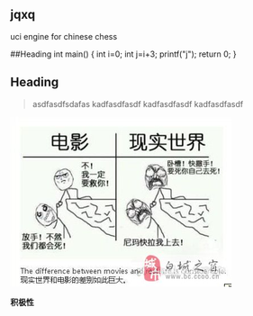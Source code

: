 ## jqxq
uci engine for chinese chess

##Heading
    int main()
    {
	    int i=0;
	    int j=i+3;
	    printf("j");
	    return 0;
    }
## Heading

> asdfasdfsdafas
> kadfasdfasdf
> kadfasdfasdf
> kadfasdfasdf

![Alt text](电影与现实.jpg)

**积极性**

